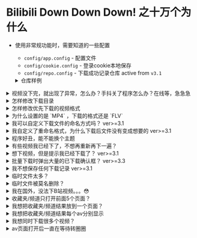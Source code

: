 # Bilibili Down Down Down! 之十万个为什么

+ 使用非常规功能时，需要知道的一些配置
    + `config/app.config` - 配置文件
    + `config/cookie.config` - 登录cookie本地保存
    + `config/repo.config` - 下载成功记录仓库 active from `v3.1`
    <details>
    <summary>仓库样例</summary>


    ```
    av9502825-16-p1
    av9502825-16-p4
    av9502825-16-p7
    av9502825-16-p3
    av9502825-16-p5
    ```
    </details>

<details>
<summary>视频没下完，就出现了异常，怎么办？手抖关了程序怎么办？在线等，急急急</summary>


* 不用慌，下载的临时文件还在，重新下载还是上次的进度
</details>
<details>
<summary>怎样修改下载目录</summary>


* 修改`config/app.config`
    * 相对路径 => `bilibili.savePath = download/`
    * 绝对路径 => `bilibili.savePath = D:\Workspace\bilibili\`
    * 在本地测试文件分隔符`/`和`\`似乎都可以 
</details>
<details>
<summary>怎样修改优先下载的视频格式</summary>


* 修改`config/app.config`
    * 优先`MP4` => `bilibili.format = 0`
    * 优先`FLV` => `bilibili.format = 1`
</details>

<details>
<summary>为什么设置的是 `MP4` ，下载的格式还是 `FLV` </summary>


* 设置的格式是**优先下载**，其实对应的分别是```HTML5```/```FLASH```播放方式。  
**但是**，B站如果没有对应源的话那也没辙，例如[西游记之大圣归来](https://www.bilibili.com/bangumi/play/ep116206)就只有`FLASH`。  
这种情况下只能换种方式，所以一定要的话。。。请自行转换格式
</details>

<details>
<summary>我可以自定义下载文件的命名方式吗？ ver>=3.1</summary>


* 通过修改`config/app.config`，可以实现自定义命名  
    ```
    # 下载文件命名格式
    ## avId - av号 e.g. av1234567
    ## pAv - av 的第几个视频  e.g. p1
    ## pDisplay - 合集的第几个视频 e.g. pn2
    ## qn - 清晰度值  e.g. 80
    ## avTitle - av标题 
    ## clipTitle - 视频小标题
    ###    pDisplay 和 pAv 可能不一致, 比如有的ss是分布在不同的av的第一个视频, 有的则是分布在同一av的不同p
    ###    建议使用pDisplay而不是pAv
    bilibili.name.format = avTitle-pDisplay-clipTitle-qn
    FLV==>                     av标题-pn2-视频小标题-80.flv
    bilibili.name.format = 开头av标题-pDisplay中间pAv-qn-pAv结尾
    MP4==>                     开头av标题-pn2中间p1-80结尾.mp4
    ```
</details>

<details>
<summary>我自定义了重命名格式，为什么下载后文件没有变成想要的 ver>=3.1</summary>


* 修改`config/app.config`
    * 下载后马上重命名 => `bilibili.name.doAfterComplete = true`
    * 人工重命名 => 运行下载目录下的`rename.bat`
</details>

<details>
<summary>程序好丑，能不能换个主题</summary>


* 修改`config/app.config`
    * swing默认 => `bilibili.theme = default`
    * 跟随系统 => `bilibili.theme = system`
* 还不满意，那就没法子了😔
</details>

<details>
<summary>有些视频我已经下了，不想再重新再下一遍？</summary>


* 如果视频没有改名也没有移动，程序是不会再下载的(＾Ｕ＾)ノ~ＹＯ)
* 修改`config/app.config` ver>=3.1
    * 开启仓库模式 => `bilibili.repo = on`
    * 开启后成功的下载记录会一直保存在`config/repo.config` (程序对该文件只存在append操作，不想要的记录请人工删除，也可以根据需要人工添加哦)
    * 仓库里的视频将不会再进行下载
    * 同一视频已经有了某清晰度，不想再下 => `bilibili.definitionStrictMode = off`
    * 同一视频已经有了某清晰度，还想再下另一种清晰度 => `bilibili.definitionStrictMode = on`
</details>

<details>
<summary>想下视频，但是提示我已经下载了？ ver>=3.1</summary>


* 请确认你真的没有下载？？
* 请确认是否下过该视频的另一种清晰度的版本？
    * 是 => `bilibili.definitionStrictMode = on`
    * 否，请继续
* 找到`config/repo.config`里的记录，把它删除 或者
* 关闭仓库模式 => `bilibili.repo = off`
</details>

<details>
<summary>批量下载时弹出大量的已下载确认框？ ver>=3.3</summary>


* 修改`config/app.config`
    * 不想弹出提示 => `bilibili.alert.isAlertIfDownloded = false`
    * 限制提示框数量 => `bilibili.alert.maxAlertPrompt = 5`
    * 关闭仓库模式(无条件尝试下载) => `bilibili.repo = off`
</details>

<details>
<summary>我不想保存任何下载记录 ver>=3.1</summary>


* 修改`config/app.config`
    * 关闭仓库功能 => `bilibili.repo = off`
    * 关闭仓库记录功能 => `bilibili.repo.save = off`
    * 删除`config/repo.config`
    * 视频下载完成后马上重命名 => `bilibili.name.doAfterComplete = true`
    * 删除下载目录的 `rename.bat`
    * 下载目录的其它视频等文件请自行斟酌
</details>

<details>
<summary>临时文件太多？</summary>


* 修改`config/app.config`
    * 开启临时文件严格模式 => `bilibili.restrictTempMode = on`
* 出现了预期外的异常，人工删吧，骚年😔
</details>

<details>
<summary>临时文件被莫名删除？</summary>


* 修改`config/app.config`
    * 关闭临时文件严格模式 => `bilibili.restrictTempMode = off`
</details>

<details>
<summary>我在国外，没法下B站视频。。。😳</summary>


* 使用代理，一般是SOCKS代理吧。修改`config/app.config`
    * 设置代理host => `socksProxyHost = 127.0.0.1`
    * 设置代理端口 => `socksProxyPort = 1080`
* 其它代理方式类似，参见配置文件里的备注
</details>

<details>
<summary>收藏夹/频道只打开前面5个页面？</summary>


* 在链接后面加上 `p=2`, 就是第6 到10 个了
* 在链接后面加上 `p=3`, 就是第11 到15 个
* ...
* 例如 `https://space.bilibili.com/8741628/favlist?fid=101422828&ftype=create p=2`
* 例如 `ml101422828 p=3`
* 想一次打开多一点页面
    * 修改配置 => `bilibili.pageSize = 5`
</details>

<details>
<summary>我想把收藏夹/频道结果放到一个页面？</summary>


* 一个页面显示 ==> `bilibili.pageDisplay = listAll`
</details>

<details>
<summary>我想把收藏夹/频道结果每个av分别显示</summary>


* 弹出页面显示 ==> `bilibili.pageDisplay = promptAll`
</details>

<details>
<summary>我想同时下载很多个视频？</summary>


* 修改`config/app.config`
    * 修改线程池大小 => `bilibili.download.poolSize = 3`
    * 这个不是越大越好哦，老铁😄
</details>

<details>
<summary>av页面打开后一直在等待转圈圈</summary>


* 对于已删除视频或违规视频，这是正常的
* 再打开该av试一试，看是不是偶然情况
* 试试其它av
* 如果都不行，请关闭程序，用浏览器打开b站某av，再返回程序试一试
* 老铁，打开```run-UI-debug.bat```，重复操作，看看啥异常，蟹蟹
</details>
